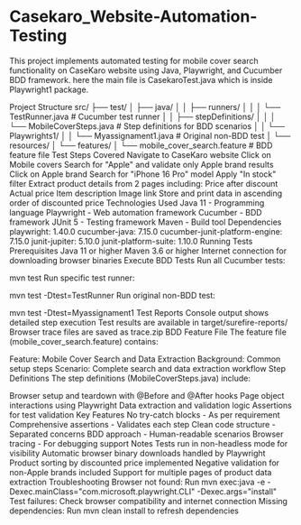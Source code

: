 # Casekaro_Website-Automation-Testing
This project implements automated testing for mobile cover search functionality on CaseKaro website using Java, Playwright, and Cucumber BDD framework. here the main file is CasekaroTest.java which is inside Playwright1 package.

Project Structure
src/
├── test/
│   ├── java/
│   │   ├── runners/
│   │   │   └── TestRunner.java          # Cucumber test runner
│   │   ├── stepDefinitions/
│   │   │   └── MobileCoverSteps.java    # Step definitions for BDD scenarios
│   │   └── Playwrights1/
│   │       └── Myassignament1.java      # Original non-BDD test
│   └── resources/
│       └── features/
│           └── mobile_cover_search.feature  # BDD feature file
Test Steps Covered
Navigate to CaseKaro website
Click on Mobile covers
Search for "Apple" and validate only Apple brand results
Click on Apple brand
Search for "iPhone 16 Pro" model
Apply "In stock" filter
Extract product details from 2 pages including:
Price after discount
Actual price
Item description
Image link
Store and print data in ascending order of discounted price
Technologies Used
Java 11 - Programming language
Playwright - Web automation framework
Cucumber - BDD framework
JUnit 5 - Testing framework
Maven - Build tool
Dependencies
playwright: 1.40.0
cucumber-java: 7.15.0
cucumber-junit-platform-engine: 7.15.0
junit-jupiter: 5.10.0
junit-platform-suite: 1.10.0
Running Tests
Prerequisites
Java 11 or higher
Maven 3.6 or higher
Internet connection for downloading browser binaries
Execute BDD Tests
Run all Cucumber tests:

mvn test
Run specific test runner:

mvn test -Dtest=TestRunner
Run original non-BDD test:

mvn test -Dtest=Myassignament1
Test Reports
Console output shows detailed step execution
Test results are available in target/surefire-reports/
Browser trace files are saved as trace.zip
BDD Feature File
The feature file (mobile_cover_search.feature) contains:

Feature: Mobile Cover Search and Data Extraction
Background: Common setup steps
Scenario: Complete search and data extraction workflow
Step Definitions
The step definitions (MobileCoverSteps.java) include:

Browser setup and teardown with @Before and @After hooks
Page object interactions using Playwright
Data extraction and validation logic
Assertions for test validation
Key Features
No try-catch blocks - As per requirement
Comprehensive assertions - Validates each step
Clean code structure - Separated concerns
BDD approach - Human-readable scenarios
Browser tracing - For debugging support
Notes
Tests run in non-headless mode for visibility
Automatic browser binary downloads handled by Playwright
Product sorting by discounted price implemented
Negative validation for non-Apple brands included
Support for multiple pages of product data extraction
Troubleshooting
Browser not found: Run mvn exec:java -e -Dexec.mainClass="com.microsoft.playwright.CLI" -Dexec.args="install"
Test failures: Check browser compatibility and internet connection
Missing dependencies: Run mvn clean install to refresh dependencies
